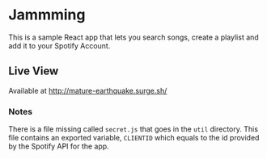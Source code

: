 # Jammming

This is a sample React app that lets you search songs, create a playlist and add it to your Spotify Account.

## Live View

Available at http://mature-earthquake.surge.sh/

### Notes

There is a file missing called `secret.js` that goes in the `util` directory. This file contains an exported variable, `CLIENTID` which equals to the id provided by the Spotify API for the app.

